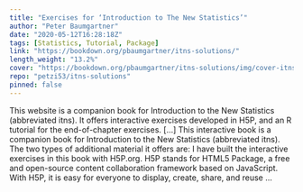 ```yaml
---
title: "Exercises for ‘Introduction to The New Statistics’"
author: "Peter Baumgartner"
date: "2020-05-12T16:28:18Z"
tags: [Statistics, Tutorial, Package]
link: "https://bookdown.org/pbaumgartner/itns-solutions/"
length_weight: "13.2%"
cover: "https://bookdown.org/pbaumgartner/itns-solutions/img/cover-itns-min.png"
repo: "petzi53/itns-solutions"
pinned: false
---
```


This website is a companion book for Introduction to the New Statistics (abbreviated itns). It offers interactive exercises developed in H5P, and an R tutorial for the end-of-chapter exercises. [...] This interactive book is a companion book for Introduction to the New Statistics (abbreviated itns). The two types of additional material it offers are: I have built the interactive exercises in this book with H5P.org. H5P stands for HTML5 Package, a free and open-source content collaboration framework based on JavaScript. With H5P, it is easy for everyone to display, create, share, and reuse ...
